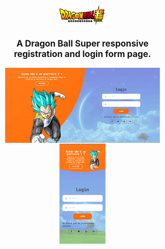 <div align="center"> <img src="./img/dbsuper.png" width="150px"> </div>

# <p align="center"> A Dragon Ball Super responsive registration and login form page.</p>

<div align="center"> <img src="./img/desktop.gif">
<img src="./img/mobile.gif" width="150px"> </div>